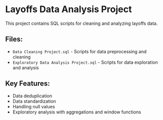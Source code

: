 # Layoffs Data Analysis Project

This project contains SQL scripts for cleaning and analyzing layoffs data.

## Files:
- `Data Cleaning Project.sql` - Scripts for data preprocessing and cleaning
- `Exploratory Data Analysis Project.sql` - Scripts for data exploration and analysis

## Key Features:
- Data deduplication
- Data standardization
- Handling null values
- Exploratory analysis with aggregations and window functions
